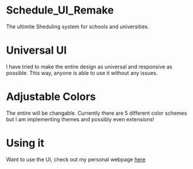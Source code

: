 # Schedule_UI_Remake
The ultimite Sheduling system for schools and universities.

# Universal UI
I have tried to make the entire design as universal and responsive as possible. This way, anyone is able to use it without any issues.

# Adjustable Colors
The entire will be changable. Currently there are 5 different color schemes but I am implementing themes and possibly even extensions!

# Using it
Want to use the UI, check out my personal webpage [here](https://maartenspeet.nl/)
